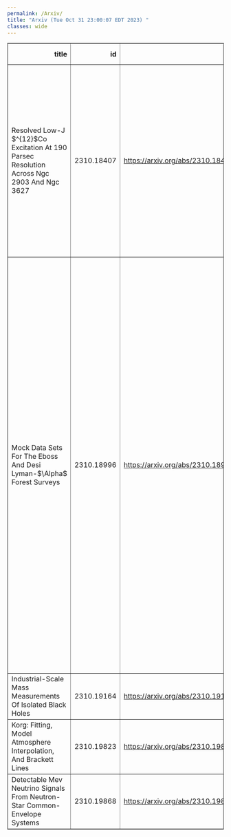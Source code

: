 ```yaml
---
permalink: /Arxiv/
title: "Arxiv (Tue Oct 31 23:00:07 EDT 2023) "
classes: wide
---
```

<table border="1" class="dataframe">
  <thead>
    <tr style="text-align: right;">
      <th>title</th>
      <th>id</th>
      <th>url</th>
      <th>authors</th>
      <th>Local Authors</th>
    </tr>
  </thead>
  <tbody>
    <tr>
      <td>Resolved Low-J $^{12}$Co Excitation At 190 Parsec Resolution Across Ngc   2903 And Ngc 3627</td>
      <td>2310.18407</td>
      <td><a href="https://arxiv.org/abs/2310.18407" target="_blank">https://arxiv.org/abs/2310.18407</a></td>
      <td>J. S. Den Brok, A. K. Leroy, A. Usero, E. Schinnerer, E. Rosolowsky, E. W. Koch, M. Querejeta, D. Liu, F. Bigiel, A. T. Barnes, M. Chevance, D. Colombo, D. A. Dale, S. C. O. Glover, M. J. Jimenez-Donaire, Y. -H. Teng, T. G. Williams</td>
      <td>Adam Leroy</td>
    </tr>
    <tr>
      <td>Mock Data Sets For The Eboss And Desi Lyman-$\Alpha$ Forest Surveys</td>
      <td>2310.18996</td>
      <td><a href="https://arxiv.org/abs/2310.18996" target="_blank">https://arxiv.org/abs/2310.18996</a></td>
      <td>Thomas Etourneau, Jean-Marc Le Goff, James Rich, Ting Tan, Andrei Cuceu, S. Ahlen, E. Armengaud, D. Brooks, T. Claybaugh, A. De La Macorra, P. Doel, A. Font-Ribera, J. E. Forero-Romero, S. Gontcho A Gontcho, A. X. Gonzalez-Morales, H. K. Herrera-Alcantar, K. Honscheid, T. Kisner, M. Landriau, M. Manera, P. Martini, R. Miquel, A. Muñoz-Gutiérrez, J. Nie, I. Pérez-Ràfols, C. Poppett, C. Ravoux, M. Rezaie, G. Rossi, E. Sanchez, M. Schubnell, J. Stermer, G. Tarlé, M. Walther, Z. Zhou</td>
      <td>Andrei Cuceu, Klaus Honscheid, Paul Martini</td>
    </tr>
    <tr>
      <td>Industrial-Scale Mass Measurements Of Isolated Black Holes</td>
      <td>2310.19164</td>
      <td><a href="https://arxiv.org/abs/2310.19164" target="_blank">https://arxiv.org/abs/2310.19164</a></td>
      <td>Andrew Gould</td>
      <td>Andrew Gould</td>
    </tr>
    <tr>
      <td>Korg: Fitting, Model Atmosphere Interpolation, And Brackett Lines</td>
      <td>2310.19823</td>
      <td><a href="https://arxiv.org/abs/2310.19823" target="_blank">https://arxiv.org/abs/2310.19823</a></td>
      <td>Adam J Wheeler, Andrew R Casey, Matthew W Abruzzo</td>
      <td>Adam Wheeler</td>
    </tr>
    <tr>
      <td>Detectable Mev Neutrino Signals From Neutron-Star Common-Envelope   Systems</td>
      <td>2310.19868</td>
      <td><a href="https://arxiv.org/abs/2310.19868" target="_blank">https://arxiv.org/abs/2310.19868</a></td>
      <td>Ivan Esteban, John F. Beacom, Joachim Kopp</td>
      <td>Ivan Esteban, John Beacom, John F. Beacom</td>
    </tr>
  </tbody>
</table>